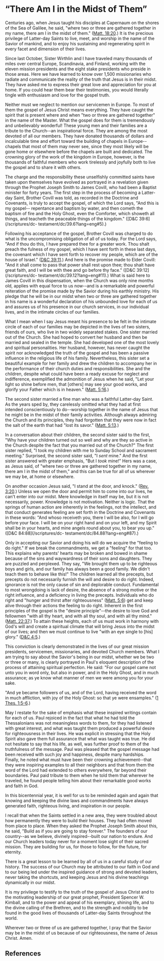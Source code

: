 # “There Am I in the Midst of Them”

Centuries ago, when Jesus taught his disciples at Capernaum on the shores of
the Sea of Galilee, he said, "where two or three are gathered together in my
name, there am I in the midst of them." ([Matt.
18:20](/scriptures/nt/matt/18.20?lang=eng#19).) It is the precious privilege
of Latter-day Saints to live, meet, and worship in the name of the Savior of
mankind, and to enjoy his sustaining and regenerating spirit in every facet
and dimension of their lives.

Since last October, Sister Wirthlin and I have traveled many thousands of
miles over central Europe, Scandinavia, and Finland, working with the eleven
mission presidents and the eight stake presidents who preside in those areas.
Here we have learned to know over 1,500 missionaries who radiate and
communicate the reality of the truth that Jesus is in their midst. They have
asked me to express their great love and appreciation for you at home. If you
could hear them bear their testimonies, you would literally tingle with
enthusiasm and love for the gospel truth.

Neither must we neglect to mention our servicemen in Europe. To most of them
the gospel of Jesus Christ means everything. They have caught the spirit that
is present where and when "two or three are gathered together" in the name of
the Master. What the gospel does for them is tremendously and unbelievably
wonderful! These young men and their families are a tribute to the Church--an
inspirational force. They are among the most devoted of all our members. They
have donated thousands of dollars and incalculable time and effort toward the
building of chapels in Europe--chapels that most of them may never see, since
they most likely will be gone home or elsewhere before the chapels are built
and dedicated. The crowning glory of the work of the kingdom in Europe,
however, is the thousands of faithful members who work tirelessly and joyfully
both to live the gospel and to share it with others.

The charge and the responsibility these unselfishly committed saints have
taken upon themselves have evolved as portrayed in a revelation given through
the Prophet Joseph Smith to James Covill, who had been a Baptist minister for
forty years. The first step in the process of becoming a Latter-day Saint,
Brother Covill was told, as recorded in the Doctrine and Covenants, is truly
to accept the gospel, of which the Lord says, "And this is my gospel--
repentance and baptism by water, and then cometh the baptism of fire and the
Holy Ghost, even the Comforter, which showeth all things, and teacheth the
peaceable things of the kingdom." ([D&amp;C 39:6](/scriptures/dc-
testament/dc/39.6?lang=eng#5).)

Following his acceptance of the gospel, Brother Covill was charged to do what
is the uncompromising obligation of all of us today. For the Lord says, "And
if thou do this, I have prepared thee for a greater work. Thou shalt preach
the fulness of my gospel, which I have sent forth in these last days, the
covenant which I have sent forth to recover my people, which are of the house
of Israel." ([D&amp;C 39:11](/scriptures/dc-testament/dc/39.11?lang=eng#10).)
And here is the promise made to Elder Covill: "And it shall come to pass that
power shall rest upon thee; thou shalt have great faith, and I will be with
thee and go before thy face." ([D&amp;C 39:12](/scriptures/dc-
testament/dc/39.12?lang=eng#11).) What is said here to James Covill in this
dispensation, when the Church was only nine months old, applies with equal
force to us now--and is a remarkable and powerful reiteration of the promise
made by the Savior during his earthly ministry. His pledge that he will be in
our midst when two or three are gathered together in his name is a wonderful
declaration of his unbounded love for each of us and assures us of his
presence in our church services, in our individual lives, and in the intimate
circles of our families.

What I mean when I say Jesus meant his presence to be felt in the intimate
circle of each of our families may be depicted in the lives of two sisters,
friends of ours, who live in two widely separated stakes. One sister married
out of the Church. She had hoped to convert her husband and then be married
and sealed in the temple. She had developed one of the most lovely and
spiritual personalities. Her husband, however, has never caught the spirit nor
acknowledged the truth of the gospel and has been a passive influence in the
religious life of his family. Nevertheless, this sister set a beautiful
example for her family and drew the children to accompany her in the
performance of their church duties and responsibilities. She and the children,
despite what could have been a ready excuse for neglect and indifference,
exemplified the admonition of Jesus when he said, "Let your light so shine
before men, that [others] may see your good works, and glorify your Father
which is in heaven." ([Matt. 5:16](/scriptures/nt/matt/5.16?lang=eng#15).)

The second sister married a fine man who was a faithful Latter-day Saint. As
the years sped by, they carelessly omitted what they had at first intended
conscientiously to do--worship together in the name of Jesus that he might be
in the midst of their family activities. Although always admiring the Church
and its principles, they had forgotten that they were now in fact the salt of
the earth that had "lost its savor." ([Matt.
5:13](/scriptures/nt/matt/5.13?lang=eng#12).)

In a conversation about their children, the second sister said to the first,
"Why have your children turned out so well and why are they so active in the
Church despite the fact that you married out of the Church?" The first sister
replied, "I took my children with me to Sunday School and sacrament meeting."
Surprised, the second sister said, "I _sent_ mine." And the first sister
answered with greater emphasis, "But I _took_ mine!" Hers was a case, as Jesus
said, of "where two or three are gathered together in my name, there am I in
the midst of them," and this can be true for all of us wherever we may be, at
home or elsewhere.

On another occasion Jesus said, "I stand at the door, and knock." ([Rev.
3:20](/scriptures/nt/rev/3.20?lang=eng#19).) Unless we open the door and
permit him to come into our lives, he can't enter into our midst. Mere
knowledge in itself may be, but it is not necessarily, power. Knowledge is not
motivation. Neither is logic. That the springs of human action are inherently
in the feelings, not the intellect, and that conduct generates feeling are set
forth in the Doctrine and Covenants in these words: "And whoso receiveth you,
there I will be also, for I will go before your face. I will be on your right
hand and on your left, and my Spirit shall be in your hearts, and mine angels
round about you, to bear you up." ([D&amp;C 84:88](/scriptures/dc-
testament/dc/84.88?lang=eng#87).)

Only in accepting our Savior and doing his will do we acquire the "feeling to
do right." If we break the commandments, we get a "feeling" for that too. This
explains why parents' hearts may be broken and bowed in shame because of the
sins and waywardness of their sons and daughters. They are puzzled and
perplexed. They say, "We brought them up to be righteous boys and girls, and
our family has always been a good family. We didn't teach them to behave like
this!" The children learned all the precepts, but precepts do not necessarily
furnish the will and desire to do right. Indeed, ignorance is not the only
cause of sin and deplorable conduct. Fundamental to most wrongdoing is lack of
desire, the absence of a strong motive or the right influence, and a
deficiency in living the precepts. Individuals who do right and "hunger and
thirst after righteousness" ([Matt. 5:6](/scriptures/nt/matt/5.6?lang=eng#5))
get and keep alive through their actions the feeling to do right. Inherent in
the first principles of the gospel is the "desire principle"--the desire to
love God and fellowmen "with all thy heart, and with all thy soul, and with
all thy mind." ([Matt. 22:37](/scriptures/nt/matt/22.37?lang=eng#36).) To
attain these heights, each of us must work in harmony with God's will and
create a spiritual climate that will bring Jesus into the midst of our lives;
and then we must continue to live "with an eye single to [his] glory."
([D&amp;C 4:5](/scriptures/dc-testament/dc/4.5?lang=eng#4).)

This conviction is clearly demonstrated in the lives of our great mission
presidents, servicemen, missionaries, and devoted Church members. What I am
trying to say about the Savior's being in our midst, whether we be two or
three or many, is clearly portrayed in Paul's eloquent description of the
process of attaining spiritual perfection. He said: "For our gospel came not
unto you in word only, but also in power, and in the Holy Ghost, and in much
assurance; as ye know what manner of men we were among you for your sake.

"And ye became followers of us, and of the Lord, having received the word in
much affliction, with joy of the Holy Ghost: so that ye were ensamples." ([1
Thes. 1:5-6](/scriptures/nt/1-thes/1.5-6?lang=eng#4).)

May I restate for the sake of emphasis what these inspired writings contain
for each of us. Paul rejoiced in the fact that what he had told the
Thessalonians was not meaningless words to them, for they had listened with
great interest, and what was taught them produced a powerful desire for
righteousness in their lives. He was explicit in stressing that the Holy
Spirit also gave them full assurance that what was taught was true. He did not
hesitate to say that his life, as well, was further proof to them of the
truthfulness of the message. Paul was pleased that the gospel message had been
received with such joy and happiness, despite many hardships. Finally, he
noted what must have been their crowning achievement--that they were inspiring
examples to all their neighbors and that from them the word of the Lord had
extended to others everywhere, far beyond their boundaries. Paul paid tribute
to them when he told them that wherever he traveled, he found people telling
him about their remarkable good works and faith in God.

In this bicentennial year, it is well for us to be reminded again and again
that knowing and keeping the divine laws and commandments have always
generated faith, righteous living, and inspiration in our people.

I recall that when the Saints settled in a new area, they were troubled about
how permanently they were to build their houses. They had often moved from
place to place. When they asked the Prophet Joseph Smith about this, he said,
"Build as if you are going to stay forever." The founders of our country--as
we believe, divinely inspired--built our nation to endure. And our Church
leaders today never for a moment lose sight of their sacred mission. They are
building for us, for those to follow, for the future, for eternity.

There is a great lesson to be learned by all of us in a careful study of our
history. The success of our Church may be attributed to our faith in God and
to our being led under the inspired guidance of strong and devoted leaders,
never taking the shortcuts, and keeping Jesus and his divine teachings
dynamically in our midst.

It is my privilege to testify to the truth of the gospel of Jesus Christ and
to the motivating leadership of our great prophet, President Spencer W.
Kimball, and to the power and appeal of his exemplary, shining life, and to
the divine calling of the Brethren, and to the strength and nobility to be
found in the good lives of thousands of Latter-day Saints throughout the
world.

Wherever two or three of us are gathered together, I pray that the Savior may
be in the midst of us because of our righteousness, the name of Jesus Christ.
Amen.

## References

